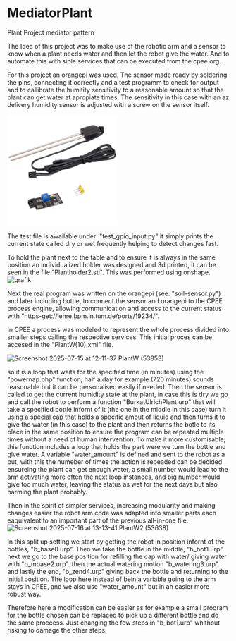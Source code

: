 # MediatorPlant
Plant Project mediator pattern

 The Idea of this project was to make use of the robotic arm and a sensor to know when a plant needs water and then let the robot give the water. And to automate this with siple services that can be executed from the cpee.org.

 For this project an orangepi was used. The sensor made ready by soldering the pins, connecting it ocrrectly and a test programm to check for output and to callibrate the humitity sensitivity to a reasonable amount so that the plant can get water at apropiate times. The sensitivity in this case with an az delivery humidity sensor is adjusted with a screw on the sensor itself.

<img src="https://github.com/DrJohn17/MediatorPlant/blob/main/bodenfeuchtesensor-pflanzen-feuchte-messgerat-mit-korrosionsbestandiger-sonde-kompatibel-mit-arduino-und-raspberry-pi-331653.jpg" width="250" />

  The test file is awailable under: "test_gpio_input.py" it simply prints the current state called dry or wet frequently helping to detect changes fast.

 To hold the plant next to the table and to ensure it is always in the same position an individualized holder was designed and 3d printed, it can be seen in the file "Plantholder2.stl". This was performed using onshape.
 <img width="350" height="300" alt="grafik" src="https://github.com/user-attachments/assets/66c4ef1e-2bdc-4d81-92c0-947b41ae0b04" />


 Next the real program was written on the orangepi (see: "soil-sensor.py") and later including bottle, to connect the sensor and orangepi to the CPEE process engine, allowing communication and access to the current status with "https-get://lehre.bpm.in.tum.de/ports/19234/".

 In CPEE a process was modeled to represent the whole process divided into smaller steps calling the respective services. This initial proces can be accesed in the "PlantW(10).xml" file. 

 <img width="300" height="400" alt="Screenshot 2025-07-15 at 12-11-37 PlantW (53853)" src="https://github.com/user-attachments/assets/91a9f896-d2c6-465d-9d9c-7250d8fa1e8b" />

 so it is a loop that waits for the specified time (in minutes) using the "powernap.php" function, half a day for example (720 minutes) sounds reasonable but it can be personalised easily if needed. Then the sensor is called to get the current humidity state at the plant, in case this is dry we go and call the robot to perform a function "BurkatUlrichPlant.urp" that will take a specified bottle infornt of it (the one in the middle in this case) turn it using a special cap that holds a specific amout of liquid and then turns it  to give the water (in this case) to the plant and then returns the botle to its place in the same position to ensure the program can be repeated multiple times without a need of human intervention. To make it more customisable, this function includes a loop that holds the part were we turn the bottle and give water. A variable "water_amount" is defined and sent to the robot as a put, with this the numeber of times the action is repeaded can be decided ensureing the plant can get enough water, a small number would lead to the arm activating more often the next loop instances, and big number would give too much water, leaving the status as wet for the next days but also harming the plant probably. 

 Then in the spirit of simpler services, increasing modularity and making changes easier the robot arm code was adapted into smaller parts each eaquivalent to an important part of the previous all-in-one file. 
 <img width="291" height="426" alt="Screenshot 2025-07-16 at 13-13-41 PlantW2 (53638)" src="https://github.com/user-attachments/assets/34872af7-e0da-4c43-8574-6f5bd7db93a7" />

 In this split up setting we start by getting the robot in position infornt of the bottles, "b_base0.urp".
 Then we take the bottle in the middle, "b_bot1.urp".     
 next we go to the base position for refilling the cap with water/ giving water with "b_mbase2.urp".
 then the actual watering motion "b_watering3.urp".
 and lastly the end, "b_zend4.urp" giving back the bottle and returning to the initial position.
The loop here instead of bein a variable going to the arm stays in CPEE, and we also use "water_amount" but in an easier more robust way.

 Therefore here a modification can be easier as for example a small program for the bottle chosen can be replaced to pick up a different bottle and do the same proccess. Just changing the few steps in "b_bot1.urp" whithout risking to damage the other steps. 


